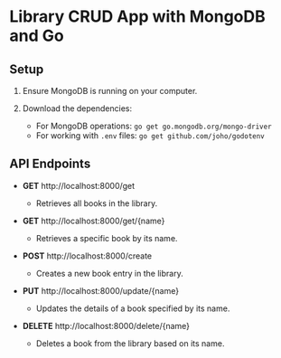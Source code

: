 # Library CRUD App with MongoDB and Go

## Setup

1. Ensure MongoDB is running on your computer.

2. Download the dependencies:
   - For MongoDB operations: `go get go.mongodb.org/mongo-driver`
   - For working with `.env` files: `go get github.com/joho/godotenv`

## API Endpoints

- **GET** http://localhost:8000/get
  - Retrieves all books in the library.

- **GET** http://localhost:8000/get/{name}
  - Retrieves a specific book by its name.

- **POST** http://localhost:8000/create
  - Creates a new book entry in the library.

- **PUT** http://localhost:8000/update/{name}
  - Updates the details of a book specified by its name.

- **DELETE** http://localhost:8000/delete/{name}
  - Deletes a book from the library based on its name.
